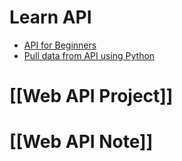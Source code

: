 # Learn API
+ [API for Beginners](https://youtu.be/WXsD0ZgxjRw?si=bd-5iG8y9rz-lI16)
+ [Pull data from API using Python](https://youtu.be/Sw79_adeUR0?si=Z0JjnYPIPt82v5dM)


# [[Web API Project]]


# [[Web API Note]]